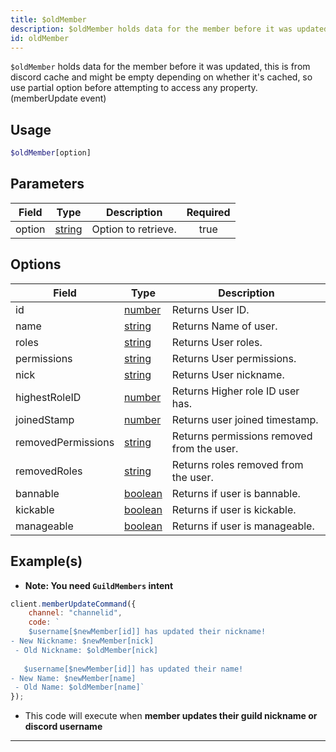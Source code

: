 ```yaml
---
title: $oldMember
description: $oldMember holds data for the member before it was updated, this is from discord cache and might be empty depending on whether it's cached, so use partial option before attempting to access any property. (memberUpdate event)
id: oldMember
---
```


`$oldMember` holds data for the member before it was updated, this is from discord cache and might be empty depending on
whether it's cached, so use partial option before attempting to access any property. (memberUpdate event)

## Usage

```php
$oldMember[option]
```

## Parameters

| Field  | Type                                                                                              | Description         | Required |
| ------ | ------------------------------------------------------------------------------------------------- | ------------------- | :------: |
| option | [string](https://developer.mozilla.org/en-US/docs/Web/JavaScript/Reference/Global_Objects/String) | Option to retrieve. |   true   |

## Options

| Field              | Type                                                                                                | Description                                |
| ------------------ | --------------------------------------------------------------------------------------------------- | ------------------------------------------ |
| id                 | [number](https://developer.mozilla.org/en-US/docs/Web/JavaScript/Reference/Global_Objects/Number)   | Returns User ID.                           |
| name               | [string](https://developer.mozilla.org/en-US/docs/Web/JavaScript/Reference/Global_Objects/String)   | Returns Name of user.                      |
| roles              | [string](https://developer.mozilla.org/en-US/docs/Web/JavaScript/Reference/Global_Objects/String)   | Returns User roles.                        |
| permissions        | [string](https://developer.mozilla.org/en-US/docs/Web/JavaScript/Reference/Global_Objects/String)   | Returns User permissions.                  |
| nick               | [string](https://developer.mozilla.org/en-US/docs/Web/JavaScript/Reference/Global_Objects/String)   | Returns User nickname.                     |
| highestRoleID      | [number](https://developer.mozilla.org/en-US/docs/Web/JavaScript/Reference/Global_Objects/Number)   | Returns Higher role ID user has.           |
| joinedStamp        | [number](https://developer.mozilla.org/en-US/docs/Web/JavaScript/Reference/Global_Objects/Number)   | Returns user joined timestamp.             |
| removedPermissions | [string](https://developer.mozilla.org/en-US/docs/Web/JavaScript/Reference/Global_Objects/String)   | Returns permissions removed from the user. |
| removedRoles       | [string](https://developer.mozilla.org/en-US/docs/Web/JavaScript/Reference/Global_Objects/String)   | Returns roles removed from the user.       |
| bannable           | [boolean](https://developer.mozilla.org/en-US/docs/Web/JavaScript/Reference/Global_Objects/Boolean) | Returns if user is bannable.               |
| kickable           | [boolean](https://developer.mozilla.org/en-US/docs/Web/JavaScript/Reference/Global_Objects/Boolean) | Returns if user is kickable.               |
| manageable         | [boolean](https://developer.mozilla.org/en-US/docs/Web/JavaScript/Reference/Global_Objects/Boolean) | Returns if user is manageable.             |

## Example(s)

-   **Note: You need `GuildMembers` intent**

```js
client.memberUpdateCommand({
    channel: "channelid",
    code: `
    $username[$newMember[id]] has updated their nickname!
- New Nickname: $newMember[nick]
 - Old Nickname: $oldMember[nick]
 
   $username[$newMember[id]] has updated their name!
- New Name: $newMember[name]
 - Old Name: $oldMember[name]`
});
```

-   This code will execute when **member updates their guild nickname or discord username**

---
